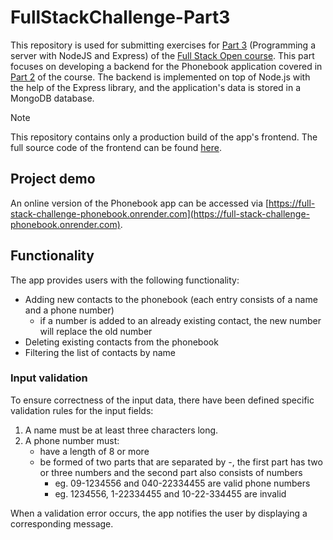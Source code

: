 # FullStackChallenge-Part3

This repository is used for submitting exercises for [Part 3](https://fullstackopen.com/en/part3) (Programming a server with NodeJS and Express) of the [Full Stack Open course](https://fullstackopen.com/en). This part focuses on developing a backend for the Phonebook application covered in [Part 2](https://fullstackopen.com/en/part2) of the course. The backend is implemented on top of Node.js with the help of the Express library, and the application's data is stored in a MongoDB database. 

> [!NOTE]  
> This repository contains only a production build of the app's frontend. The full source code of the frontend can be found [here](https://github.com/priakhina/FullStackOpenChallenge/tree/main/part_3/phonebook).

## Project demo

An online version of the Phonebook app can be accessed via [https://full-stack-challenge-phonebook.onrender.com](https://full-stack-challenge-phonebook.onrender.com).

## Functionality

The app provides users with the following functionality:

- Adding new contacts to the phonebook (each entry consists of a name and a phone number)
  - if a number is added to an already existing contact, the new number will replace the old number
- Deleting existing contacts from the phonebook
- Filtering the list of contacts by name

### Input validation

To ensure correctness of the input data, there have been defined specific validation rules for the input fields:

1. A name must be at least three characters long. 
2. A phone number must:
    - have a length of 8 or more
    - be formed of two parts that are separated by -, the first part has two or three numbers and the second part also consists of numbers
        - eg. 09-1234556 and 040-22334455 are valid phone numbers
        - eg. 1234556, 1-22334455 and 10-22-334455 are invalid

When a validation error occurs, the app notifies the user by displaying a corresponding message.
